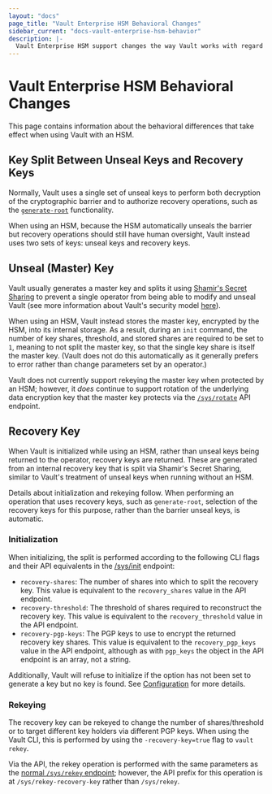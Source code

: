 ```yaml
---
layout: "docs"
page_title: "Vault Enterprise HSM Behavioral Changes"
sidebar_current: "docs-vault-enterprise-hsm-behavior"
description: |-
  Vault Enterprise HSM support changes the way Vault works with regard to unseal and recovery keys as well as rekey and recovery operations.
---
```


# Vault Enterprise HSM Behavioral Changes

This page contains information about the behavioral differences that take
effect when using Vault with an HSM.

## Key Split Between Unseal Keys and Recovery Keys

Normally, Vault uses a single set of unseal keys to perform both decryption of
the cryptographic barrier and to authorize recovery operations, such as the
[`generate-root`](/api/system/generate-root.html)
functionality.

When using an HSM, because the HSM automatically unseals the barrier but
recovery operations should still have human oversight, Vault instead uses two
sets of keys: unseal keys and recovery keys.

## Unseal (Master) Key

Vault usually generates a master key and splits it using [Shamir's Secret
Sharing](https://en.wikipedia.org/wiki/Shamir%27s_Secret_Sharing) to prevent a
single operator from being able to modify and unseal Vault (see more
information about Vault's security model
[here](/docs/internals/security.html)).

When using an HSM, Vault instead stores the master key, encrypted by the HSM,
into its internal storage. As a result, during an `init` command, the number of
key shares, threshold, and stored shares are required to be set to `1`, meaning
to not split the master key, so that the single key share is itself the master
key. (Vault does not do this automatically as it generally prefers to error
rather than change parameters set by an operator.)

Vault does not currently support rekeying the master key when protected by an
HSM; however, it _does_ continue to support rotation of the underlying data
encryption key that the master key protects via the
[`/sys/rotate`](/api/system/rotate.html) API
endpoint.

## Recovery Key

When Vault is initialized while using an HSM, rather than unseal keys being
returned to the operator, recovery keys are returned. These are generated from
an internal recovery key that is split via Shamir's Secret Sharing, similar to
Vault's treatment of unseal keys when running without an HSM.

Details about initialization and rekeying follow. When performing an operation
that uses recovery keys, such as `generate-root`, selection of the recovery
keys for this purpose, rather than the barrier unseal keys, is automatic.

### Initialization

When initializing, the split is performed according to the following CLI flags
and their API equivalents in the
[/sys/init](/api/system/init.html) endpoint:

 * `recovery-shares`: The number of shares into which to split the recovery
   key. This value is equivalent to the `recovery_shares` value in the API
   endpoint.
 * `recovery-threshold`: The threshold of shares required to reconstruct the
   recovery key. This value is equivalent to the `recovery_threshold` value in
   the API endpoint.
 * `recovery-pgp-keys`: The PGP keys to use to encrypt the returned recovery
   key shares. This value is equivalent to the `recovery_pgp_keys` value in the
   API endpoint, although as with `pgp_keys` the object in the API endpoint is
   an array, not a string.

Additionally, Vault will refuse to initialize if the option has not been set to
generate a key but no key is found. See
[Configuration](/docs/vault-enterprise/hsm/configuration.html) for more details.

### Rekeying

The recovery key can be rekeyed to change the number of shares/threshold or to
target different key holders via different PGP keys. When using the Vault CLI,
this is performed by using the `-recovery-key=true` flag to `vault rekey`.

Via the API, the rekey operation is performed with the same parameters as the
[normal `/sys/rekey`
endpoint](/api/system/rekey.html); however, the
API prefix for this operation is at `/sys/rekey-recovery-key` rather than
`/sys/rekey`.

